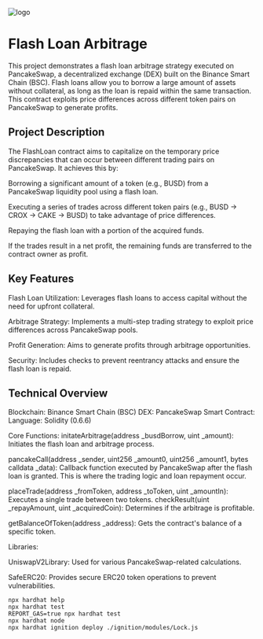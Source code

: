 ![logo](https://coincodecap.com/wp-content/uploads/2021/09/image-18.png)
# Flash Loan Arbitrage

This project demonstrates a flash loan arbitrage strategy executed on PancakeSwap, a decentralized exchange (DEX) built on the Binance Smart Chain (BSC). Flash loans allow you to borrow a large amount of assets without collateral, as long as the loan is repaid within the same transaction. This contract exploits price differences across different token pairs on PancakeSwap to generate profits.


## Project Description

The FlashLoan contract aims to capitalize on the temporary price discrepancies that can occur between different trading pairs on PancakeSwap. It achieves this by:

Borrowing a significant amount of a token (e.g., BUSD) from a PancakeSwap liquidity pool using a flash loan.

Executing a series of trades across different token pairs (e.g., BUSD -> CROX -> CAKE -> BUSD) to take advantage of price differences.

Repaying the flash loan with a portion of the acquired funds.

If the trades result in a net profit, the remaining funds are transferred to the contract owner as profit.
## Key Features

Flash Loan Utilization: Leverages flash loans to access capital without the need for upfront collateral.

Arbitrage Strategy: Implements a multi-step trading strategy to exploit price differences across PancakeSwap pools.

Profit Generation: Aims to generate profits through arbitrage opportunities.

Security: Includes checks to prevent reentrancy attacks and ensure the flash loan is repaid.

## Technical Overview

Blockchain: Binance Smart Chain (BSC)
DEX: PancakeSwap
Smart Contract:
Language: Solidity (0.6.6)

Core Functions:
initateArbitrage(address _busdBorrow, uint _amount): Initiates the flash loan and arbitrage process.

pancakeCall(address _sender, uint256 _amount0, uint256 _amount1, bytes calldata _data): Callback function executed by PancakeSwap after the flash loan is granted. This is where the trading logic and loan repayment occur.

placeTrade(address _fromToken, address _toToken, uint _amountIn): Executes a single trade between two tokens.
checkResult(uint _repayAmount, uint _acquiredCoin): Determines if the arbitrage is profitable.

getBalanceOfToken(address _address): Gets the contract's balance of a specific token.


Libraries:

UniswapV2Library: Used for various PancakeSwap-related calculations.

SafeERC20: Provides secure ERC20 token operations to prevent vulnerabilities.






```shell
npx hardhat help
npx hardhat test
REPORT_GAS=true npx hardhat test
npx hardhat node
npx hardhat ignition deploy ./ignition/modules/Lock.js
```
